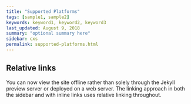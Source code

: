 ```yaml
---
title: "Supported Platforms"
tags: [sample1, sample2]
keywords: keyword1, keyword2, keyword3
last_updated: August 9, 2018
summary: "optional summary here"
sidebar: cxs
permalink: supported-platforms.html
---
```

## Relative links

You can now view the site offline rather than solely through the Jekyll preview server or deployed on a web server. The linking approach in both the sidebar and with inline links uses relative linking throughout.